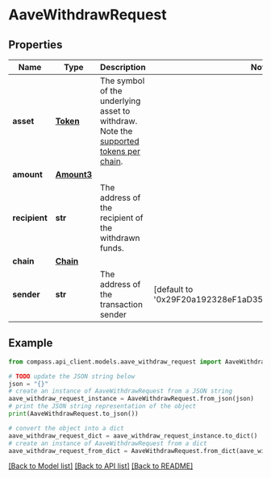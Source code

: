 # AaveWithdrawRequest


## Properties

Name | Type | Description | Notes
------------ | ------------- | ------------- | -------------
**asset** | [**Token**](Token.md) | The symbol of the underlying asset to withdraw. Note the [supported tokens per chain](/#/#token-table). | 
**amount** | [**Amount3**](Amount3.md) |  | 
**recipient** | **str** | The address of the recipient of the withdrawn funds. | 
**chain** | [**Chain**](Chain.md) |  | 
**sender** | **str** | The address of the transaction sender | [default to '0x29F20a192328eF1aD35e1564aBFf4Be9C5ce5f7B']

## Example

```python
from compass.api_client.models.aave_withdraw_request import AaveWithdrawRequest

# TODO update the JSON string below
json = "{}"
# create an instance of AaveWithdrawRequest from a JSON string
aave_withdraw_request_instance = AaveWithdrawRequest.from_json(json)
# print the JSON string representation of the object
print(AaveWithdrawRequest.to_json())

# convert the object into a dict
aave_withdraw_request_dict = aave_withdraw_request_instance.to_dict()
# create an instance of AaveWithdrawRequest from a dict
aave_withdraw_request_from_dict = AaveWithdrawRequest.from_dict(aave_withdraw_request_dict)
```
[[Back to Model list]](../README.md#documentation-for-models) [[Back to API list]](../README.md#documentation-for-api-endpoints) [[Back to README]](../README.md)


